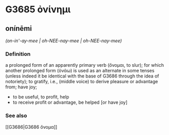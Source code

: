 # G3685 ὀνίνημι

## onínēmi

_(on-in'-ay-mee | oh-NEE-nay-mee | oh-NEE-nay-mee)_

### Definition

a prolonged form of an apparently primary verb (ὄνομαι, to slur); for which another prolonged form (ὀνάω) is used as an alternate in some tenses (unless indeed it be identical with the base of G3686 through the idea of notoriety); to gratify, i.e., (middle voice) to derive pleasure or advantage from; have joy; 

- to be useful, to profit, help
- to receive profit or advantage, be helped [or have joy]

### See also

[[G3686|G3686 ὄνομα]]
